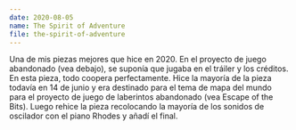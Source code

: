 ```yaml
---
date: 2020-08-05
name: The Spirit of Adventure
file: the-spirit-of-adventure
---
```


Una de mis piezas mejores que hice en 2020. En el proyecto de juego abandonado (vea debajo), se suponía que jugaba en el tráiler y los créditos. En esta pieza, todo coopera perfectamente. Hice la mayoría de la pieza todavía en 14 de junio y era destinado para el tema de mapa del mundo para el proyecto de juego de laberintos abandonado (vea Escape of the Bits). Luego rehice la pieza recolocando la mayoría de los sonidos de oscilador con el piano Rhodes y añadí el final.